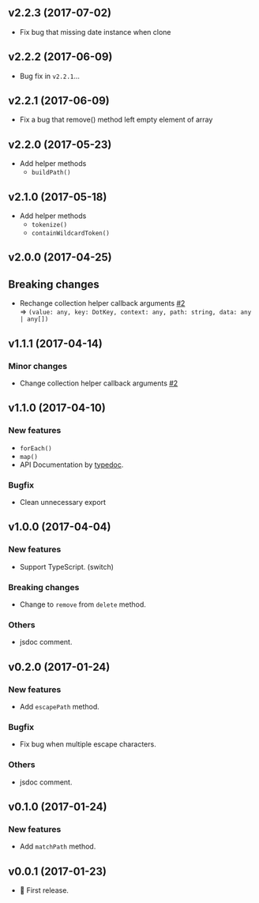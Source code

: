 ## v2.2.3 (2017-07-02)

* Fix bug that missing date instance when clone


## v2.2.2 (2017-06-09)

* Bug fix in `v2.2.1`...


## v2.2.1 (2017-06-09)

* Fix a bug that remove() method left empty element of array


## v2.2.0 (2017-05-23)

* Add helper methods
    - `buildPath()`


## v2.1.0 (2017-05-18)

* Add helper methods
    - `tokenize()`
    - `containWildcardToken()`


## v2.0.0 (2017-04-25)

## Breaking changes

* Rechange collection helper callback arguments [#2](https://github.com/tsuyoshiwada/dot-wild/issues/2)  
  => `(value: any, key: DotKey, context: any, path: string, data: any | any[])`


## v1.1.1 (2017-04-14)

### Minor changes

* Change collection helper callback arguments [#2](https://github.com/tsuyoshiwada/dot-wild/issues/2)


## v1.1.0 (2017-04-10)

### New features

* `forEach()`
* `map()`
* API Documentation by [typedoc](https://github.com/TypeStrong/typedoc).


### Bugfix

* Clean unnecessary export


## v1.0.0 (2017-04-04)

### New features

* Support TypeScript. (switch)

### Breaking changes

* Change to `remove` from `delete` method.

### Others

* jsdoc comment.


## v0.2.0 (2017-01-24)

### New features

* Add `escapePath` method.

### Bugfix

* Fix bug when multiple escape characters.

### Others

* jsdoc comment.



## v0.1.0 (2017-01-24)

### New features

* Add `matchPath` method.



## v0.0.1 (2017-01-23)

* :tada: First release.

